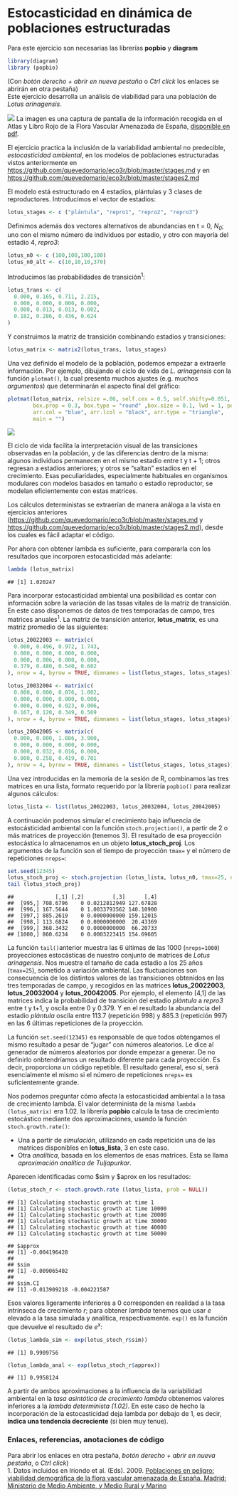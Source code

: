 Estocasticidad en dinámica de poblaciones estructuradas
================

Para este ejercicio son necesarias las librerías **popbio** y
**diagram**

``` r
library(diagram)
library (popbio) 
```

(Con *botón derecho + abrir en nueva pestaña* o *Ctrl click* los enlaces
se abrirán en otra pestaña)  
Este ejercicio desarrolla un análisis de viabilidad para una población
de *Lotus arinagensis*.

![](stages_pva_files/figure-gfm/lotus_arinagensis1.jpg) La imagen es una
captura de pantalla de la información recogida en el Atlas y Libro Rojo
de la Flora Vascular Amenazada de España, [disponible en
pdf](https://www.miteco.gob.es/es/biodiversidad/temas/inventarios-nacionales/829_tcm30-99330.pdf).

El ejercicio practica la inclusión de la variabilidad ambiental no
predecible, *estocasticidad ambiental*, en los modelos de poblaciones
estructuradas vistos anteriormente en
<https://github.com/quevedomario/eco3r/blob/master/stages.md> y en
<https://github.com/quevedomario/eco3r/blob/master/stages2.md>

El modelo está estructurado en 4 estadios, plántulas y 3 clases de
reproductores. Introducimos el vector de estadios:

``` r
lotus_stages <- c ("plántula", "repro1", "repro2", "repro3")
```

Definimos además dos vectores alternativos de abundancias en t = 0,
*N<sub>0</sub>*; uno con el mismo número de individuos por estadio, y
otro con mayoría del estadio 4, *repro3*:

``` r
lotus_n0 <- c (100,100,100,100)
lotus_n0_alt <- c(10,10,10,370)
```

Introducimos las probabilidades de transición<sup>1</sup>:

``` r
lotus_trans <- c(
  0.000, 0.165, 0.711, 2.215, 
  0.000, 0.000, 0.000, 0.000, 
  0.000, 0.013, 0.013, 0.002,
  0.182, 0.286, 0.436, 0.624
) 
```

Y construimos la matriz de transición combinando estadios y
transiciones:

``` r
lotus_matrix <- matrix2(lotus_trans, lotus_stages)
```

Una vez definido el modelo de la población, podemos empezar a extraerle
información. Por ejemplo, dibujando el ciclo de vida de *L. arinagensis*
con la función `plotmat()`, la cual presenta muchos ajustes (e.g. muchos
*argumentos*) que determinarán el aspecto final del gráfico:

``` r
plotmat(lotus_matrix, relsize =.86, self.cex = 0.5, self.shifty=0.051,
        box.prop = 0.3, box.type = "round" ,box.size = 0.1, lwd = 1, pos =, 
        arr.col = "blue", arr.lcol = "black", arr.type = "triangle",
        main = "")
```

![](stages_pva_files/figure-gfm/unnamed-chunk-6-1.png)<!-- -->

El ciclo de vida facilita la interpretación visual de las transiciones
observadas en la población, y de las diferencias dentro de la misma:
algunos individuos permanecen en el mismo estadio entre t y t + 1; otros
regresan a estadios anteriores; y otros se “saltan” estadios en el
crecimiento. Esas peculiaridades, especialmente habituales en organismos
modulares con modelos basados en tamaño o estadio reproductor, se
modelan eficientemente con estas matrices.

Los cálculos deterministas se extraerían de manera análoga a la vista en
ejercicios anteriores
(<https://github.com/quevedomario/eco3r/blob/master/stages.md> y
<https://github.com/quevedomario/eco3r/blob/master/stages2.md>), desde
los cuales es fácil adaptar el código.

Por ahora con obtener lambda es suficiente, para compararla con los
resultados que incorporen estocasticidad más adelante:

``` r
lambda (lotus_matrix)
```

    ## [1] 1.020247

Para incorporar estocasticidad ambiental una posibilidad es contar con
información sobre la variación de las tasas vitales de la matriz de
transición. En este caso disponemos de datos de tres temporadas de
campo, tres matrices anuales<sup>1</sup>. La matriz de transición
anterior, **lotus\_matrix**, es una matriz promedio de las siguientes:

``` r
lotus_20022003 <- matrix(c(
  0.000, 0.496, 0.972, 1.743,
  0.000, 0.000, 0.000, 0.000,
  0.000, 0.006, 0.000, 0.000,
  0.379, 0.480, 0.540, 0.602
), nrow = 4, byrow = TRUE, dimnames = list(lotus_stages, lotus_stages))

lotus_20032004 <- matrix(c(
  0.000, 0.000, 0.076, 1.002,
  0.000, 0.000, 0.000, 0.000,
  0.000, 0.000, 0.023, 0.006,
  0.167, 0.120, 0.349, 0.569
), nrow = 4, byrow = TRUE, dimnames = list(lotus_stages, lotus_stages))

lotus_20042005 <- matrix(c(
  0.000, 0.000, 1.086, 3.900,
  0.000, 0.000, 0.000, 0.000,
  0.000, 0.032, 0.016, 0.000,
  0.000, 0.258, 0.419, 0.701
), nrow = 4, byrow = TRUE, dimnames = list(lotus_stages, lotus_stages))
```

Una vez introducidas en la memoria de la sesión de R, combinamos las
tres matrices en una lista, formato requerido por la librería `popbio()`
para realizar algunos cálculos:

``` r
lotus_lista <- list(lotus_20022003, lotus_20032004, lotus_20042005)
```

A continuación podemos simular el crecimiento bajo influencia de
estocásticidad ambiental con la función `stoch.projection()`, a partir
de 2 o más matrices de proyección (tenemos 3). El resultado de esa
proyección estocástica lo almacenamos en un objeto
**lotus\_stoch\_proj**. Los argumentos de la función son el tiempo de
proyección `tmax=` y el número de repeticiones `nreps=`:

``` r
set.seed(12345)
lotus_stoch_proj <- stoch.projection (lotus_lista, lotus_n0, tmax=25, nreps=1000)
tail (lotus_stoch_proj)
```

    ##             [,1] [,2]         [,3]      [,4]
    ##  [995,] 708.6796    0 0.0212812949 127.67828
    ##  [996,] 167.5644    0 1.0033793562 140.10900
    ##  [997,] 885.2619    0 0.0000000000 159.12015
    ##  [998,] 113.6824    0 0.0000000000  20.43369
    ##  [999,] 368.3432    0 0.0000000000  66.20733
    ## [1000,] 860.6234    0 0.0003223415 154.69605

La función `tail()`anterior muestra las 6 últimas de las 1000
(`nreps=1000`) proyecciones estocásticas de nuestro conjunto de matrices
de *Lotus arinagensis*. Nos muestra el tamaño de cada estadio a los 25
años (`tmax=25`), sometido a variación ambiental. Las fluctuaciones son
consecuencia de los distintos valores de las transiciones obtenidos en
las tres temporadas de campo, y recogidos en las matrices
**lotus\_20022003**, **lotus\_20032004** y **lotus\_20042005**. Por
ejemplo, el elemento \[4,1\] de las matrices indica la probabilidad de
transición del estadio *plántula* a *repro3* entre t y t+1, y oscila
entre 0 y 0.379. Y en el resultado la abundancia del estadio *plántula*
oscila entre 113.7 (repetición 998) y 885.3 (repetición 997) en las 6
últimas repeticiones de la proyección.

La función `set.seed(12345)` es responsable de que todos obtengamos el
mismo resultado a pesar de “jugar” con números aleatorios. Le dice al
generador de números aleatorios por donde empezar a generar. De no
definirlo onbtendríamos un resultado diferente para cada proyección. Es
decir, proporciona un código repetible. El resultado general, eso sí,
será esencialmente el mismo si el número de repeticiones `nreps=` es
suficientemente grande.

Nos podemos preguntar cómo afecta la estocasticidad ambiental a la tasa
de crecimiento lambda. El valor determinista de la misma `lambda
(lotus_matrix)` era 1.02. la librería **popbio** calcula la tasa de
crecimiento estocástico mediante dos aproximaciones, usando la función
`stoch.growth.rate()`:

  - Una a partir de *simulación*, utilizando en cada repetición una de
    las matrices disponibles en **lotus\_lista**, 3 en este caso.
  - Otra *analítica*, basada en los elementos de esas matrices. Esta se
    llama *aproximación analítica de Tuljapurkar*.

Aparecen identificadas como $sim y $aprox en los resultados:

``` r
(lotus_stoch_r <- stoch.growth.rate (lotus_lista, prob = NULL))
```

    ## [1] Calculating stochastic growth at time 1
    ## [1] Calculating stochastic growth at time 10000
    ## [1] Calculating stochastic growth at time 20000
    ## [1] Calculating stochastic growth at time 30000
    ## [1] Calculating stochastic growth at time 40000
    ## [1] Calculating stochastic growth at time 50000

    ## $approx
    ## [1] -0.004196428
    ## 
    ## $sim
    ## [1] -0.009065402
    ## 
    ## $sim.CI
    ## [1] -0.013909218 -0.004221587

Esos valores ligeramente inferiores a 0 corresponden en realidad a la
tasa intrínseca de crecimiento *r*; para obtener *lambda* tenemos que
usar *e* elevado a la tasa simulada y analítica, respectivamente.
`exp()` es la función que devuelve el resultado de *e<sup>x</sup>*:

``` r
(lotus_lambda_sim <- exp(lotus_stoch_r$sim))
```

    ## [1] 0.9909756

``` r
(lotus_lambda_anal <- exp(lotus_stoch_r$approx))
```

    ## [1] 0.9958124

A partir de ambos aproximaciones a la influencia de la variabilidad
ambiental en la *tasa asintótica de crecimiento lambda* obtenemos
valores inferiores a la *lambda determinista (1.02)*. En este caso de
hecho la incorporación de la estocasticidad deja lambda por debajo de 1,
es decir, **indica una tendencia decreciente** (si bien muy tenue).

### Enlaces, referencias, anotaciones de código

Para abrir los enlaces en otra pestaña, *botón derecho + abrir en nueva
pestaña*, o *Ctrl click*)  
1\. Datos incluidos en Iriondo et al. (Eds). 2009. [Poblaciones en
peligro: viabilidad demográfica de la flora vascular amenazada de
España. Madrid: Ministerio de Medio Ambiente, y Medio Rural y
Marino](https://www.miteco.gob.es/es/biodiversidad/temas/inventarios-nacionales/viabilidaddemografica_tcm30-99752.pdf)
